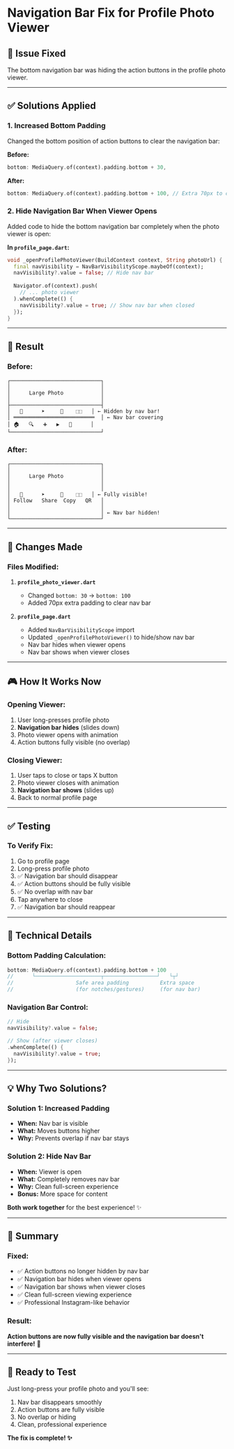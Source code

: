 # Navigation Bar Fix for Profile Photo Viewer

## 🐛 Issue Fixed
The bottom navigation bar was hiding the action buttons in the profile photo viewer.

---

## ✅ Solutions Applied

### 1. **Increased Bottom Padding**
Changed the bottom position of action buttons to clear the navigation bar:

**Before:**
```dart
bottom: MediaQuery.of(context).padding.bottom + 30,
```

**After:**
```dart
bottom: MediaQuery.of(context).padding.bottom + 100, // Extra 70px to clear nav bar
```

### 2. **Hide Navigation Bar When Viewer Opens**
Added code to hide the bottom navigation bar completely when the photo viewer is open:

**In `profile_page.dart`:**
```dart
void _openProfilePhotoViewer(BuildContext context, String photoUrl) {
  final navVisibility = NavBarVisibilityScope.maybeOf(context);
  navVisibility?.value = false; // Hide nav bar
  
  Navigator.of(context).push(
    // ... photo viewer
  ).whenComplete(() {
    navVisibility?.value = true; // Show nav bar when closed
  });
}
```

---

## 🎯 Result

### Before:
```
┌─────────────────────────────┐
│                             │
│      Large Photo            │
│                             │
├─────────────────────────────┤
│   👤      ➤     🔗    ⬚⬚   │ ← Hidden by nav bar!
│ ══════════════════════════  │ ← Nav bar covering
│ 🏠   🔍   ➕   ▶   👤      │
└─────────────────────────────┘
```

### After:
```
┌─────────────────────────────┐
│                             │
│      Large Photo            │
│                             │
│                             │
│   👤      ➤     🔗    ⬚⬚   │ ← Fully visible!
│ Follow   Share  Copy   QR   │
│                             │
│                             │ ← Nav bar hidden!
└─────────────────────────────┘
```

---

## 📝 Changes Made

### Files Modified:

1. **`profile_photo_viewer.dart`**
   - Changed `bottom: 30` → `bottom: 100`
   - Added 70px extra padding to clear nav bar

2. **`profile_page.dart`**
   - Added `NavBarVisibilityScope` import
   - Updated `_openProfilePhotoViewer()` to hide/show nav bar
   - Nav bar hides when viewer opens
   - Nav bar shows when viewer closes

---

## 🎮 How It Works Now

### Opening Viewer:
1. User long-presses profile photo
2. **Navigation bar hides** (slides down)
3. Photo viewer opens with animation
4. Action buttons fully visible (no overlap)

### Closing Viewer:
1. User taps to close or taps X button
2. Photo viewer closes with animation
3. **Navigation bar shows** (slides up)
4. Back to normal profile page

---

## ✅ Testing

### To Verify Fix:
1. Go to profile page
2. Long-press profile photo
3. ✅ Navigation bar should disappear
4. ✅ Action buttons should be fully visible
5. ✅ No overlap with nav bar
6. Tap anywhere to close
7. ✅ Navigation bar should reappear

---

## 🎨 Technical Details

### Bottom Padding Calculation:
```dart
bottom: MediaQuery.of(context).padding.bottom + 100
//      └─────────────────────┬─────────────────┘   └┬┘
//                    Safe area padding          Extra space
//                    (for notches/gestures)     (for nav bar)
```

### Navigation Bar Control:
```dart
// Hide
navVisibility?.value = false;

// Show (after viewer closes)
.whenComplete(() {
  navVisibility?.value = true;
});
```

---

## 💡 Why Two Solutions?

### Solution 1: Increased Padding
- **When:** Nav bar is visible
- **What:** Moves buttons higher
- **Why:** Prevents overlap if nav bar stays

### Solution 2: Hide Nav Bar
- **When:** Viewer is open
- **What:** Completely removes nav bar
- **Why:** Clean full-screen experience
- **Bonus:** More space for content

**Both work together** for the best experience! ✨

---

## 🎯 Summary

### Fixed:
- ✅ Action buttons no longer hidden by nav bar
- ✅ Navigation bar hides when viewer opens
- ✅ Navigation bar shows when viewer closes
- ✅ Clean full-screen viewing experience
- ✅ Professional Instagram-like behavior

### Result:
**Action buttons are now fully visible and the navigation bar doesn't interfere!** 🎉

---

## 🚀 Ready to Test

Just long-press your profile photo and you'll see:
1. Nav bar disappears smoothly
2. Action buttons are fully visible
3. No overlap or hiding
4. Clean, professional experience

**The fix is complete! ✨**
